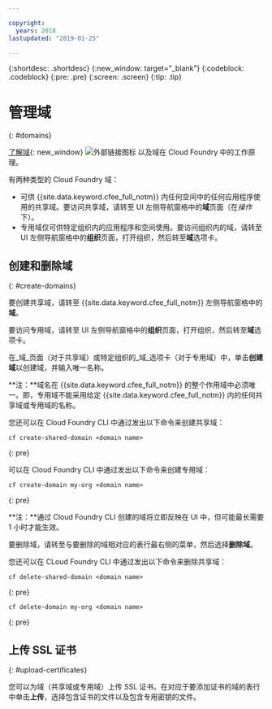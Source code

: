```yaml
---

copyright:
  years: 2018
lastupdated: "2019-01-25"

---
```


{:shortdesc: .shortdesc}
{:new_window: target="_blank"}
{:codeblock: .codeblock}
{:pre: .pre}
{:screen: .screen}
{:tip: .tip}


# 管理域
{: #domains}

[了解域](https://docs.cloudfoundry.org/devguide/deploy-apps/routes-domains.html){: new_window} ![外部链接图标](../icons/launch-glyph.svg "外部链接图标") 以及域在 Cloud Foundry 中的工作原理。

有两种类型的 Cloud Foundry 域：
* 可供 {{site.data.keyword.cfee_full_notm}} 内任何空间中的任何应用程序使用的共享域。要访问共享域，请转至 UI 左侧导航窗格中的**域**页面（在*操作*下）。
* 专用域仅可供特定组织内的应用程序和空间使用。要访问组织内的域，请转至 UI 左侧导航窗格中的**组织**页面，打开组织，然后转至**域**选项卡。

## 创建和删除域
{: #create-domains}

要创建共享域，请转至 {{site.data.keyword.cfee_full_notm}} 左侧导航窗格中的**域**。  

要访问专用域，请转至 UI 左侧导航窗格中的**组织**页面，打开组织，然后转至**域**选项卡。

在_域_页面（对于共享域）或特定组织的_域_选项卡（对于专用域）中，单击**创建域**以创建域，并输入唯一名称。

**注：**域名在 {{site.data.keyword.cfee_full_notm}} 的整个作用域中必须唯一。即，专用域不能采用给定 {{site.data.keyword.cfee_full_notm}} 内的任何共享域或专用域的名称。

您还可以在 Cloud Foundry CLI 中通过发出以下命令来创建共享域：
  ```
  cf create-shared-domain <domain name>
  ```
  {: pre}
  
可以在 Cloud Foundry CLI 中通过发出以下命令来创建专用域：
  ```
  cf create-domain my-org <domain name>
  ```
  {: pre}
  
**注：**通过 Cloud Foundry CLI 创建的域将立即反映在 UI 中，但可能最长需要 1 小时才能生效。

要删除域，请转至与要删除的域相对应的表行最右侧的菜单，然后选择**删除域**。
  
您还可以在 CLoud Foundry CLI 中通过发出以下命令来删除共享域：
  ```
  cf delete-shared-domain <domain name>
  ```
  {: pre}  
  
  ```
  cf delete-domain my-org <domain name>
  ```
  {: pre}
  
 
 ## 上传 SSL 证书
 {: #upload-certificates}
 
您可以为域（共享域或专用域）上传 SSL 证书。在对应于要添加证书的域的表行中单击**上传**，选择包含证书的文件以及包含专用密钥的文件。
  
